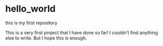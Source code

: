 # hello_world
this is my first repository

This is a very first project that I have done so far!
I couldn't find anything else to write. But I hope this is enough.
